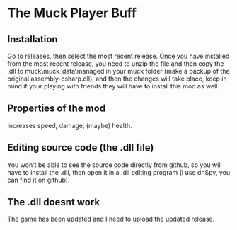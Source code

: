 # The Muck Player Buff

## Installation
Go to releases, then select the most recent release. Once you have installed from the most recent release, you need to unzip the file and then copy the .dll to muck\muck_data\managed in your muck folder (make a backup of the original assembly-csharp.dll), and then the changes will take place, keep in mind if your playing with friends they will have to install this mod as well.


## Properties of the mod
Increases speed, damage, (maybe) health.


## Editing source code (the .dll file)
You won't be able to see the source code directly from github, so you will have to install the .dll, then open it in a .dll editing program (I use dnSpy, you can find it on github).


## The .dll doesnt work
The game has been updated and I need to upload the updated release.

